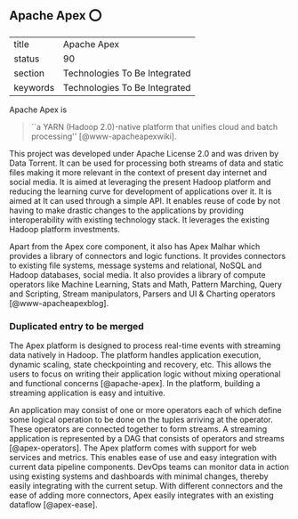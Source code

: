 ## Apache Apex :o:


|          |                               |
| -------- | ----------------------------- |
| title    | Apache Apex                   | 
| status   | 90                            |
| section  | Technologies To Be Integrated |
| keywords | Technologies To Be Integrated |


     
Apache Apex is

> ``a YARN (Hadoop 2.0)-native platform that unifies cloud and batch
> processing'' [@www-apacheapexwiki].

This project
was developed under Apache License 2.0 and was driven by Data
Torrent. It can be used for processing both streams of data and static
files making it more relevant in the context of present day internet
and social media. It is aimed at leveraging the present Hadoop
platform and reducing the learning curve for development of
applications over it. It is aimed at It can used through a simple
API. It enables reuse of code by not having to make drastic changes to
the applications by providing interoperability with existing
technology stack. It leverages the existing Hadoop platform
investments.

Apart from the Apex core component, it also has Apex Malhar which
provides a library of connectors and logic functions. It provides
connectors to existing file systems, message systems and relational,
NoSQL and Hadoop databases, social media. It also provides a library
of compute operators like Machine Learning, Stats and Math, Pattern
Marching, Query and Scripting, Stream manipulators, Parsers and UI \&
Charting operators [@www-apacheapexblog].

### Duplicated entry to be merged

The Apex platform is designed to process real-time events with
streaming data natively in Hadoop. The platform handles application
execution, dynamic scaling, state checkpointing and recovery,
etc. This allows the users to focus on writing their application logic
without mixing operational and functional
concerns [@apache-apex]. In the platform, building a streaming
application is easy and intuitive.

An application may consist of one or more operators each of which
define some logical operation to be done on the tuples arriving at the
operator. These operators are connected together to form streams. A
streaming application is represented by a DAG that consists of
operators and streams [@apex-operators]. The Apex platform comes
with support for web services and metrics. This enables ease of use
and easy integration with current data pipeline components. DevOps
teams can monitor data in action using existing systems and dashboards
with minimal changes, thereby easily integrating with the current
setup. With different connectors and the ease of adding more
connectors, Apex easily integrates with an existing
dataflow [@apex-ease].

